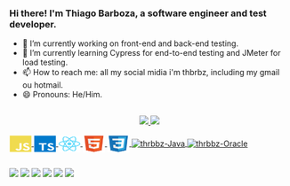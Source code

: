 ### Hi there! I'm Thiago Barboza, a software engineer and test developer.

  - 🔭 I’m currently working on front-end and back-end testing.
  - 🌱 I’m currently learning Cypress for end-to-end testing and JMeter for load testing.
  - 📫 How to reach me: all my social midia i'm thbrbz, including my gmail ou hotmail.
  - 😄 Pronouns: He/Him.

##

  <div align="center">
    <a href="https://github.com/thbrbz">
    <img height="200em" src="https://github-readme-stats.vercel.app/api?username=thbrbz&show_icons=true&theme=tokyonight&include_all_commits=true&count_private=true"/>
    <img height="200em" src="https://github-readme-stats.vercel.app/api/top-langs/?username=thbrbz&layout=compact&langs_count=16&theme=tokyonight"/>
  </div>
  <div style="display: inline_block"><br>
    <img align="center" alt="thrbbz-Js" height="30" width="40" src="https://raw.githubusercontent.com/devicons/devicon/master/icons/javascript/javascript-plain.svg">
    <img align="center" alt="thrbbz-Ts" height="30" width="40" src="https://raw.githubusercontent.com/devicons/devicon/master/icons/typescript/typescript-plain.svg">
    <img align="center" alt="thrbbz-React" height="30" width="40" src="https://raw.githubusercontent.com/devicons/devicon/master/icons/react/react-original.svg">
    <img align="center" alt="thrbbz-HTML" height="30" width="40" src="https://raw.githubusercontent.com/devicons/devicon/master/icons/html5/html5-original.svg">
    <img align="center" alt="thrbbz-CSS" height="30" width="40" src="https://raw.githubusercontent.com/devicons/devicon/master/icons/css3/css3-original.svg">
    <img align="center" alt="thrbbz-Java" height="35" width="45" src="https://cdn.jsdelivr.net/gh/devicons/devicon/icons/java/java-original-wordmark.svg" />
    <img align="center" alt="thrbbz-Oracle" height="35" width="45" src="https://cdn.jsdelivr.net/gh/devicons/devicon/icons/oracle/oracle-original.svg" />
  </div>

 ##

  <div> 
    <a href="https://instagram.com/thrbbz" target="_blank"><img src="https://img.shields.io/badge/-Instagram-%23E4405F?style=for-the-badge&logo=instagram&logoColor=white" target="_blank"></a>
    <a href="https://www.twitter.com/in/thrbbz" target="_blank"><img src="https://img.shields.io/badge/-twitter-%230077B5?style=for-the-badge&logo=twitter&logoColor=white" target="_blank"></a> 
    <a href="https://www.twitch.tv/thrbbz" target="_blank"><img src="https://img.shields.io/badge/Twitch-9146FF?style=for-the-badge&logo=twitch&logoColor=white" target="_blank"></a>
   <a href="https://discord.gg/thrbbz" target="_blank"><img src="https://img.shields.io/badge/Discord-7289DA?style=for-the-badge&logo=discord&logoColor=white" target="_blank"></a> 
    <a href = "mailto:thrbbz@gmail.com"><img src="https://img.shields.io/badge/-Gmail-%23333?style=for-the-badge&logo=gmail&logoColor=white" target="_blank"></a>
    <a href="https://www.linkedin.com/in/thrbbz" target="_blank"><img src="https://img.shields.io/badge/-LinkedIn-%230077B5?style=for-the-badge&logo=linkedin&logoColor=white" target="_blank"></a>
</div>
